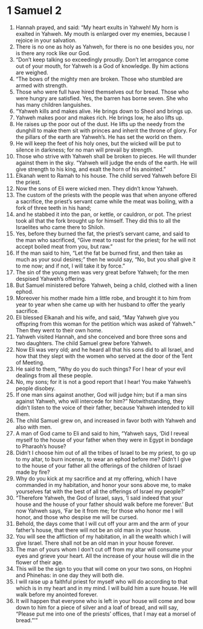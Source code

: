 ﻿
# 1 Samuel 2
1. Hannah prayed, and said: “My heart exults in Yahweh! My horn is exalted in Yahweh. My mouth is enlarged over my enemies, because I rejoice in your salvation. 
2. There is no one as holy as Yahweh, for there is no one besides you, nor is there any rock like our God. 
3. “Don’t keep talking so exceedingly proudly. Don’t let arrogance come out of your mouth, for Yahweh is a God of knowledge. By him actions are weighed. 
4. “The bows of the mighty men are broken. Those who stumbled are armed with strength. 
5. Those who were full have hired themselves out for bread. Those who were hungry are satisfied. Yes, the barren has borne seven. She who has many children languishes. 
6. “Yahweh kills and makes alive. He brings down to Sheol and brings up. 
7. Yahweh makes poor and makes rich. He brings low, he also lifts up. 
8. He raises up the poor out of the dust. He lifts up the needy from the dunghill to make them sit with princes and inherit the throne of glory. For the pillars of the earth are Yahweh’s. He has set the world on them. 
9. He will keep the feet of his holy ones, but the wicked will be put to silence in darkness; for no man will prevail by strength. 
10. Those who strive with Yahweh shall be broken to pieces. He will thunder against them in the sky. “Yahweh will judge the ends of the earth. He will give strength to his king, and exalt the horn of his anointed.” 
11. Elkanah went to Ramah to his house. The child served Yahweh before Eli the priest. 
12. Now the sons of Eli were wicked men. They didn’t know Yahweh. 
13. The custom of the priests with the people was that when anyone offered a sacrifice, the priest’s servant came while the meat was boiling, with a fork of three teeth in his hand; 
14. and he stabbed it into the pan, or kettle, or cauldron, or pot. The priest took all that the fork brought up for himself. They did this to all the Israelites who came there to Shiloh. 
15. Yes, before they burned the fat, the priest’s servant came, and said to the man who sacrificed, “Give meat to roast for the priest; for he will not accept boiled meat from you, but raw.” 
16. If the man said to him, “Let the fat be burned first, and then take as much as your soul desires;” then he would say, “No, but you shall give it to me now; and if not, I will take it by force.” 
17. The sin of the young men was very great before Yahweh; for the men despised Yahweh’s offering. 
18. But Samuel ministered before Yahweh, being a child, clothed with a linen ephod. 
19. Moreover his mother made him a little robe, and brought it to him from year to year when she came up with her husband to offer the yearly sacrifice. 
20. Eli blessed Elkanah and his wife, and said, “May Yahweh give you offspring from this woman for the petition which was asked of Yahweh.” Then they went to their own home. 
21. Yahweh visited Hannah, and she conceived and bore three sons and two daughters. The child Samuel grew before Yahweh. 
22. Now Eli was very old; and he heard all that his sons did to all Israel, and how that they slept with the women who served at the door of the Tent of Meeting. 
23. He said to them, “Why do you do such things? For I hear of your evil dealings from all these people. 
24. No, my sons; for it is not a good report that I hear! You make Yahweh’s people disobey. 
25. If one man sins against another, God will judge him; but if a man sins against Yahweh, who will intercede for him?” Notwithstanding, they didn’t listen to the voice of their father, because Yahweh intended to kill them. 
26. The child Samuel grew on, and increased in favor both with Yahweh and also with men. 
27. A man of God came to Eli and said to him, “Yahweh says, ‘Did I reveal myself to the house of your father when they were in Egypt in bondage to Pharaoh’s house? 
28. Didn’t I choose him out of all the tribes of Israel to be my priest, to go up to my altar, to burn incense, to wear an ephod before me? Didn’t I give to the house of your father all the offerings of the children of Israel made by fire? 
29. Why do you kick at my sacrifice and at my offering, which I have commanded in my habitation, and honor your sons above me, to make yourselves fat with the best of all the offerings of Israel my people?’ 
30. “Therefore Yahweh, the God of Israel, says, ‘I said indeed that your house and the house of your father should walk before me forever.’ But now Yahweh says, ‘Far be it from me; for those who honor me I will honor, and those who despise me will be cursed. 
31. Behold, the days come that I will cut off your arm and the arm of your father’s house, that there will not be an old man in your house. 
32. You will see the affliction of my habitation, in all the wealth which I will give Israel. There shall not be an old man in your house forever. 
33. The man of yours whom I don’t cut off from my altar will consume your eyes and grieve your heart. All the increase of your house will die in the flower of their age. 
34. This will be the sign to you that will come on your two sons, on Hophni and Phinehas: in one day they will both die. 
35. I will raise up a faithful priest for myself who will do according to that which is in my heart and in my mind. I will build him a sure house. He will walk before my anointed forever. 
36. It will happen that everyone who is left in your house will come and bow down to him for a piece of silver and a loaf of bread, and will say, “Please put me into one of the priests’ offices, that I may eat a morsel of bread.”’” 
